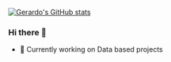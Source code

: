 
[![Gerardo's GitHub stats](https://github-readme-stats.vercel.app/api?username=Gerardo361&hide=contribs,prs)](https://github.com/Gerardo361/github-readme-stats)
 
### Hi there 👋

- 🔭 Currently working on Data based projects<br/>

